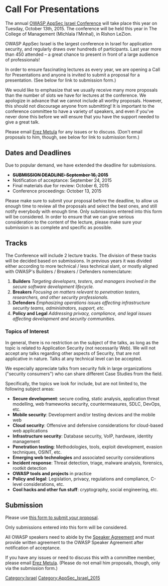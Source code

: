 

# Call For Presentations

The annual [OWASP AppSec Israel
Conference](AppSec_Israel_2015 "wikilink") will take place this year on
Tuesday, October 13th, 2015. The conference will be held this year in
The College of Management (Michlala l’Minhal), in Rishon LeZion.

OWASP AppSec Israel is the largest conference in Israel for application
security, and regularly draws over hundreds of participants. Last year
more than 450 attended – a great chance to present in front of a large
audience of professionals\!

In order to ensure fascinating lectures as every year, we are opening a
Call for Presentations and anyone is invited to submit a proposal for a
presentation. (See below for link to submission form.)

We would like to emphasize that we usually receive many more proposals
than the number of slots we have for lectures at the conference. We
apologize in advance that we cannot include all worthy proposals.
However, this should not discourage anyone from submitting\! It is
important to the conference committee to have a variety of speakers, and
even if you've never done this before we will ensure that you have the
support needed to give a great talk.

Please email [Erez Metula](mailto:erezmetula@appsec-labs.com) for any
issues or to discuss. (Don't email proposals to him, though, see below
for link to submission form.)



## Dates and Deadlines

Due to popular demand, we have extended the deadline for submissions.

  - ~~**SUBMISSION DEADLINE: September 16, 2015**~~
  - Notification of acceptance: September 24, 2015
  - Final materials due for review: October 6, 2015
  - Conference proceedings: October 13, 2015

Please make sure to submit your proposal before the deadline, to allow
us enough time to review all the proposals and select the best ones, and
still notify everybody with enough time. Only submissions entered into
this form will be considered. In order to ensure that we can give
serious consideration to the content of the lecture, please make sure
your submission is as complete and specific as possible.

## Tracks

The Conference will include 2 lecture tracks. The division of these
tracks will be decided based on submissions. In previous years it was
divided either according to more technical / less technical slant, or
mostly aligned with OWASP's Builders / Breakers / Defenders
nomenclature:

1.  **Builders**
    *Targeting developers, testers, and managers involved in the secure
    software development lifecycle.*
2.  **Breakers**
    *Focusing on matters relevant to penetration testers, researchers,
    and other security professionals.*
3.  **Defenders**
    *Emphasizing operations issues affecting infrastructure security
    teams, administrators, support, etc.*
4.  **Policy and Legal**
    *Addressing privacy, compliance, and legal issues affecting
    development and security communities.*

### Topics of Interest

In general, there is no restriction on the subject of the talks, as long
as the topic is related to Application Security (not necessarily Web).
We will not accept any talks regarding other aspects of Security, that
are not applicative in nature. Talks at any technical level can be
accepted.

We especially appreciate talks from security folk in large organizations
("security consumers") who can share different Case Studies from the
field.

Specifically, the topics we look for include, but are not limited to,
the following subject areas:

  - **Secure development**: secure coding, static analysis, application
    threat modelling, web frameworks security, countermeasures, SDLC,
    DevOps, etc.
  - **Mobile security**: Development and/or testing devices and the
    mobile web
  - **Cloud security**: Offensive and defensive considerations for
    cloud-based web applications
  - **Infrastructure security**: Database security, VoIP, hardware,
    identity management
  - **Penetration testing**: Methodologies, tools, exploit development,
    evasion techniques, OSINT, etc.
  - **Emerging web technologies** and associated security considerations
  - **Incident response**: Threat detection, triage, malware analysis,
    forensics, rootkit detection
  - **OWASP tools and projects** in practice
  - **Policy and legal**: Legislation, privacy, regulations and
    compliance, C-level considerations, etc.
  - **Cool hacks and other fun stuff**: cryptography, social
    engineering, etc.

## Submission

Please use [this form to submit your
proposal](http://goo.gl/forms/hk5c4U9Ku3).

Only submissions entered into this form will be considered.

All OWASP speakers need to abide by the [Speaker
Agreement](Speaker_Agreement "wikilink") and must provide written
agreement to the OWASP Speaker Agreement after notification of
acceptance.

If you have any issues or need to discuss this with a committee member,
please email [Erez Metula](mailto:erezmetula@appsec-labs.com). (Please
do not email him proposals, though, only via the submission form.)



[Category:Israel](Category:Israel "wikilink")
[Category:AppSec_Israel_2015](Category:AppSec_Israel_2015 "wikilink")